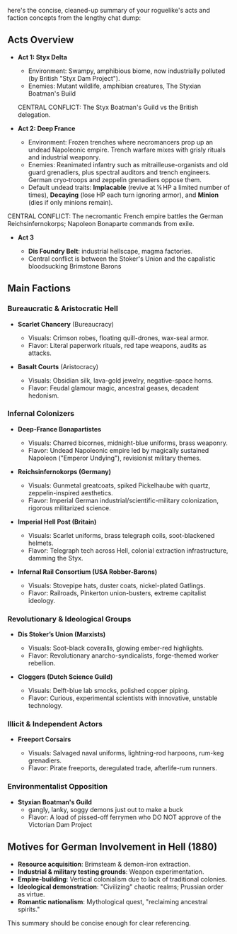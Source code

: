 here's the concise, cleaned-up summary of your roguelike's acts and faction concepts from the lengthy chat dump:

## Acts Overview

* **Act 1: Styx Delta**

  * Environment: Swampy, amphibious biome, now industrially polluted (by British "Styx Dam Project").
  * Enemies: Mutant wildlife, amphibian creatures, The Styxian Boatman's Build

  CENTRAL CONFLICT:  The Styx Boatman's Guild vs the British delegation.

* **Act 2: Deep France**

  * Environment: Frozen trenches where necromancers prop up an undead Napoleonic empire.  Trench warfare mixes with grisly rituals and industrial weaponry.
  * Enemies: Reanimated infantry such as mitrailleuse-organists and old guard grenadiers, plus spectral auditors and trench engineers.  German cryo‑troops and zeppelin grenadiers oppose them.
  * Default undead traits: **Implacable** (revive at ¼ HP a limited number of times), **Decaying** (lose HP each turn ignoring armor), and **Minion** (dies if only minions remain).

CENTRAL CONFLICT:  The necromantic French empire battles the German Reichsinfernokorps; Napoleon Bonaparte commands from exile.

* **Act 3**

  * **Dis Foundry Belt**: industrial hellscape, magma factories.
  * Central conflict is between the Stoker's Union and the capalistic bloodsucking Brimstone Barons

## Main Factions

### Bureaucratic & Aristocratic Hell

* **Scarlet Chancery** (Bureaucracy)

  * Visuals: Crimson robes, floating quill-drones, wax-seal armor.
  * Flavor: Literal paperwork rituals, red tape weapons, audits as attacks.

* **Basalt Courts** (Aristocracy)

  * Visuals: Obsidian silk, lava-gold jewelry, negative-space horns.
  * Flavor: Feudal glamour magic, ancestral geases, decadent hedonism.

### Infernal Colonizers

* **Deep-France Bonapartistes**

  * Visuals: Charred bicornes, midnight-blue uniforms, brass weaponry.
  * Flavor: Undead Napoleonic empire led by magically sustained Napoleon ("Emperor Undying"), revisionist military themes.

* **Reichsinfernokorps (Germany)**

  * Visuals: Gunmetal greatcoats, spiked Pickelhaube with quartz, zeppelin-inspired aesthetics.
  * Flavor: Imperial German industrial/scientific-military colonization, rigorous militarized science.

* **Imperial Hell Post (Britain)**

  * Visuals: Scarlet uniforms, brass telegraph coils, soot-blackened helmets.
  * Flavor: Telegraph tech across Hell, colonial extraction infrastructure, damming the Styx.

* **Infernal Rail Consortium (USA Robber-Barons)**

  * Visuals: Stovepipe hats, duster coats, nickel-plated Gatlings.
  * Flavor: Railroads, Pinkerton union-busters, extreme capitalist ideology.

### Revolutionary & Ideological Groups

* **Dis Stoker’s Union (Marxists)**

  * Visuals: Soot-black coveralls, glowing ember-red highlights.
  * Flavor: Revolutionary anarcho-syndicalists, forge-themed worker rebellion.

* **Cloggers (Dutch Science Guild)**

  * Visuals: Delft-blue lab smocks, polished copper piping.
  * Flavor: Curious, experimental scientists with innovative, unstable technology.


### Illicit & Independent Actors

* **Freeport Corsairs**

  * Visuals: Salvaged naval uniforms, lightning-rod harpoons, rum-keg grenadiers.
  * Flavor: Pirate freeports, deregulated trade, afterlife-rum runners.

### Environmentalist Opposition

* **Styxian Boatman's Guild**
  * gangly, lanky, soggy demons just out to make a buck
  * Flavor: A load of pissed-off ferrymen who DO NOT approve of the Victorian Dam Project

## Motives for German Involvement in Hell (1880)

* **Resource acquisition**: Brimsteam & demon-iron extraction.
* **Industrial & military testing grounds**: Weapon experimentation.
* **Empire-building**: Vertical colonialism due to lack of traditional colonies.
* **Ideological demonstration**: "Civilizing" chaotic realms; Prussian order as virtue.
* **Romantic nationalism**: Mythological quest, "reclaiming ancestral spirits."

This summary should be concise enough for clear referencing.
